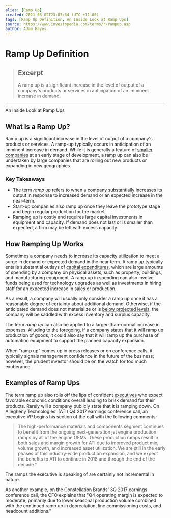 ```yaml
---
alias: [Ramp Up]
created: 2021-03-02T23:07:34 (UTC +11:00)
tags: [Ramp Up Definition, An Inside Look at Ramp Ups]
source: https://www.investopedia.com/terms/r/rampup.asp
author: Adam Hayes
---
```


# Ramp Up Definition

> ## Excerpt
> A ramp up is a significant increase in the level of output of a company's products or services in anticipation of an imminent increase in demand.

---

An Inside Look at Ramp Ups
## What Is a Ramp Up?

Ramp up is a significant increase in the level of output of a company's products or services. A ramp-up typically occurs in anticipation of an imminent increase in demand. While it is generally a feature of [smaller companies](https://www.investopedia.com/articles/personal-finance/111315/5-ways-small-businesses-are-disadvantage.asp) at an early stage of development, a ramp up can also be undertaken by large companies that are rolling out new products or expanding in new geographies.

### Key Takeaways

-   The term _ramp up_ refers to when a company substantially increases its output in response to increased demand or an expected increase in the near-term.
-   Start-up companies also ramp up once they leave the prototype stage and begin regular production for the market.
-   Ramping up is costly and requires large capital investments in equipment and capacity. If demand does not last or is smaller than expected, a firm may be left with excess capacity.

## How Ramping Up Works

Sometimes a company needs to increase its capacity utilization to meet a surge in demand or expected demand in the near term. A ramp up typically entails substantial outlays of [capital expenditures](https://www.investopedia.com/terms/c/capitalexpenditure.asp), which are large amounts of spending by a company on physical assets, such as property, buildings, and manufacturing equipment. A ramp up in spending can also involve funds being used for technology upgrades as well as investments in hiring staff for an expected increase in sales or production.

As a result, a company will usually only consider a ramp up once it has a reasonable degree of certainty about additional demand. Otherwise, if the anticipated demand does not materialize or is [below projected levels](https://www.investopedia.com/terms/e/excesscapacity.asp), the company will be saddled with excess inventory and surplus capacity.

The term _ramp up_ can also be applied to a larger-than-normal increase in expenses. Alluding to the foregoing, if a company states that it will ramp up production of goods, it could also say that it will ramp up the purchase of automation equipment to support the planned capacity expansion.

When "ramp up" comes up in press releases or on conference calls, it typically signals management confidence in the future of the business; however, the prudent investor should be on the watch for too much exuberance.

## Examples of Ramp Ups

The term ramp up also rolls off the lips of confident [executives](https://www.investopedia.com/articles/stocks/07/executive_compensation.asp) who expect favorable economic conditions overall leading to brisk demand for their products. Rarely will a company publicly state that it is ramping down. On Allegheny Technologies' (ATI) Q4 2017 earnings conference call, an executive VP begins his section of the call with the following comments:

> The high-performance materials and components segment continues to benefit from the ongoing next-generation jet engine production ramps by all of the engine OEMs. These production ramps result in both sales and margin growth for ATI due to improved product mix, volume growth, and increased asset utilization. We are still in the early phases of this industry-wide production expansion, and we expect the benefits to ATI to continue in 2018 and through the end of the decade."

The ramps the executive is speaking of are certainly not incremental in nature.

As another example, on the Constellation Brands' 3Q 2017 earnings conference call, the CFO explains that "Q4 operating margin is expected to moderate, primarily due to lower seasonal production volume combined with the continued ramp up in depreciation, line commissioning costs, and headcount additions."
